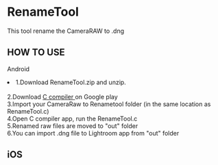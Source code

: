 # RenameTool
This tool rename the CameraRAW to .dng

<h2>HOW TO USE</h2>

Android<br>
<li>1.Download RenameTool.zip and unzip.</li><br>
2.Download <a href = "https://play.google.com/store/apps/details?id=com.dztall.ccr.android.admob">C compiler </a>on Google play  <br>
3.Import your CameraRaw to Renametool folder (in the same location as RenameTool.c)<br>
4.Open C compiler app, run the RenameTool.c<br>
5.Renamed raw files are moved to "out" folder<br>
6.You can import .dng file to Lightroom app from "out" folder<br>



<h2>iOS</h2>
